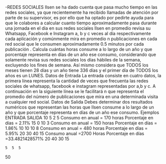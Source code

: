 -REDES SOCIALES
Ilsen se ha dado cuenta que pasa mucho tiempo en las redes sociales, ya que recientemente ha recibido llamadas de atención por parte de su supervisor, es por ello que ha optado por pedirte ayuda para que le colabores a calcular cuanto tiempo aproximadamente pasa durante una jornada en el dia en sus redes sociales
Ilsen en promedio revisa su Whatsapp, Facebook e Instagram a, b y c veces al día respectivamente cada aplicación y comúnmente mira en promedio n publicaciones en cada red social que le consumen aproximadamente 0.5 minutos por cada publicación .
Calcula cuántas horas consume a lo largo de un año y que porcentaje representa en días de un año ese consumo, considerando que solamente revisa sus redes sociales los días hábiles de la semana, excluyendo los fines de semana. Así mismo considera que TODOS los meses tienen 28 días y un año tiene 336 días y el primer día de TODOS los años es un LUNES.
Datos de Entrada
La entrada consiste en cuatro datos, la primera línea representa la cantidad de veces que frecuenta las redes sociales de whatsapp, facebook e instagram representadas por a,b y c. A continuación en la siguiente línea se le facilitará n que representa el promedio del número de publicaciones que mira en una determinada visita a cualquier red social.
Datos de Salida
Debes determinar dos resultados numéricos que representan las horas que Ilsen consume a lo largo de un año y que porcentaje representa en días de un año ese consumo.
Ejemplos
ENTRADA
	SALIDA
	10 5 2
5
	Consumo en anual = 170 horas
Porcentaje en días = 2.11%
	15  0  10
3
	Consumo en anual = 150 horas
Porcentaje en días = 1.86%
	10  10  10
8
	Consumo en anual = 480 horas
Porcentaje en días = 5.95%
	20  30  40
15
	Consumo anual =2700 Horas
Porcentaje en días =33.4821428571%
	20  40  30
15
	

	5  5  5
50